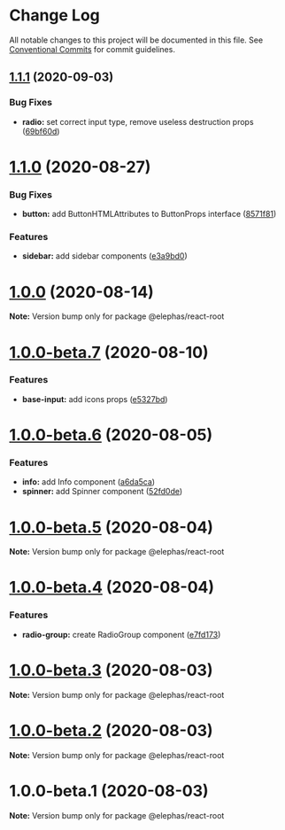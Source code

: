 # Change Log

All notable changes to this project will be documented in this file.
See [Conventional Commits](https://conventionalcommits.org) for commit guidelines.

## [1.1.1](https://github.com/cft-group/elephas-react/compare/v1.1.0...v1.1.1) (2020-09-03)


### Bug Fixes

* **radio:** set correct input type, remove useless destruction props ([69bf60d](https://github.com/cft-group/elephas-react/commit/69bf60d5f486248f4600e16c0c3607616876e365))





# [1.1.0](https://github.com/cft-group/elephas-react/compare/v1.0.0...v1.1.0) (2020-08-27)


### Bug Fixes

* **button:** add ButtonHTMLAttributes to ButtonProps interface ([8571f81](https://github.com/cft-group/elephas-react/commit/8571f817b1de469469150c5cb7d59b797bd0db45))


### Features

* **sidebar:** add sidebar components ([e3a9bd0](https://github.com/cft-group/elephas-react/commit/e3a9bd002aecc3b11d90d790583d4f8aaeccc58b))





# [1.0.0](https://github.com/cft-group/elephas-react/compare/v1.0.0-beta.7...v1.0.0) (2020-08-14)

**Note:** Version bump only for package @elephas/react-root





# [1.0.0-beta.7](https://github.com/cft-group/elephas-react/compare/v1.0.0-beta.6...v1.0.0-beta.7) (2020-08-10)


### Features

* **base-input:** add icons props ([e5327bd](https://github.com/cft-group/elephas-react/commit/e5327bdf5a9e2f9e5da7ac89cf345bfa7af50c03))





# [1.0.0-beta.6](https://github.com/cft-group/elephas-react/compare/v1.0.0-beta.5...v1.0.0-beta.6) (2020-08-05)


### Features

* **info:** add Info component ([a6da5ca](https://github.com/cft-group/elephas-react/commit/a6da5caecfc552f7b0d78b46c5695e1045a3ac38))
* **spinner:** add Spinner component ([52fd0de](https://github.com/cft-group/elephas-react/commit/52fd0de12cb3e37a8f8c7fed1c7feee5ebf2fea1))





# [1.0.0-beta.5](https://github.com/cft-group/elephas-react/compare/v1.0.0-beta.4...v1.0.0-beta.5) (2020-08-04)

**Note:** Version bump only for package @elephas/react-root





# [1.0.0-beta.4](https://github.com/cft-group/elephas-react/compare/v1.0.0-beta.3...v1.0.0-beta.4) (2020-08-04)


### Features

* **radio-group:** create RadioGroup component ([e7fd173](https://github.com/cft-group/elephas-react/commit/e7fd1734d5779b5091be2364eb04a24559383b97))





# [1.0.0-beta.3](https://github.com/cft-group/elephas-react/compare/v1.0.0-beta.2...v1.0.0-beta.3) (2020-08-03)

**Note:** Version bump only for package @elephas/react-root





# [1.0.0-beta.2](https://github.com/cft-group/elephas-react/compare/v1.0.0-beta.1...v1.0.0-beta.2) (2020-08-03)

**Note:** Version bump only for package @elephas/react-root





# 1.0.0-beta.1 (2020-08-03)

**Note:** Version bump only for package @elephas/react-root
